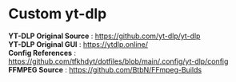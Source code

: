 # Custom yt-dlp
**YT-DLP Original Source** : https://github.com/yt-dlp/yt-dlp  
**YT-DLP Original GUI** : https://ytdlp.online/  
**Config References** : https://github.com/tfkhdyt/dotfiles/blob/main/.config/yt-dlp/config  
**FFMPEG Source** : https://github.com/BtbN/FFmpeg-Builds
